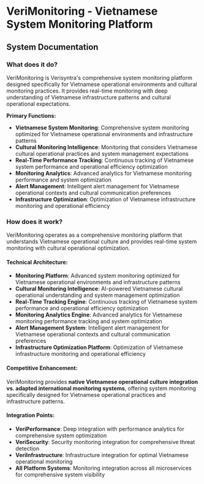 # VeriMonitoring - Vietnamese System Monitoring Platform
## System Documentation

### **What does it do?**

VeriMonitoring is Verisyntra's comprehensive system monitoring platform designed specifically for Vietnamese operational environments and cultural monitoring practices. It provides real-time monitoring with deep understanding of Vietnamese infrastructure patterns and cultural operational expectations.

**Primary Functions:**
- **Vietnamese System Monitoring**: Comprehensive system monitoring optimized for Vietnamese operational environments and infrastructure patterns
- **Cultural Monitoring Intelligence**: Monitoring that considers Vietnamese cultural operational practices and system management expectations
- **Real-Time Performance Tracking**: Continuous tracking of Vietnamese system performance and operational efficiency optimization
- **Monitoring Analytics**: Advanced analytics for Vietnamese monitoring performance and system optimization
- **Alert Management**: Intelligent alert management for Vietnamese operational contexts and cultural communication preferences
- **Infrastructure Optimization**: Optimization of Vietnamese infrastructure monitoring and operational efficiency

### **How does it work?**

VeriMonitoring operates as a comprehensive monitoring platform that understands Vietnamese operational culture and provides real-time system monitoring with cultural operational optimization.

#### **Technical Architecture:**
- **Monitoring Platform**: Advanced system monitoring optimized for Vietnamese operational environments and infrastructure patterns
- **Cultural Monitoring Intelligence**: AI-powered Vietnamese cultural operational understanding and system management optimization
- **Real-Time Tracking Engine**: Continuous tracking of Vietnamese system performance and operational efficiency optimization
- **Monitoring Analytics Engine**: Advanced analytics for Vietnamese monitoring performance tracking and system optimization
- **Alert Management System**: Intelligent alert management for Vietnamese operational contexts and cultural communication preferences
- **Infrastructure Optimization Platform**: Optimization of Vietnamese infrastructure monitoring and operational efficiency

#### **Competitive Enhancement:**
VeriMonitoring provides **native Vietnamese operational culture integration vs. adapted international monitoring systems**, offering system monitoring specifically designed for Vietnamese operational practices and infrastructure patterns.

#### **Integration Points:**
- **VeriPerformance**: Deep integration with performance analytics for comprehensive system optimization
- **VeriSecurity**: Security monitoring integration for comprehensive threat detection
- **VeriInfrastructure**: Infrastructure integration for optimal Vietnamese operational monitoring
- **All Platform Systems**: Monitoring integration across all microservices for comprehensive system visibility
